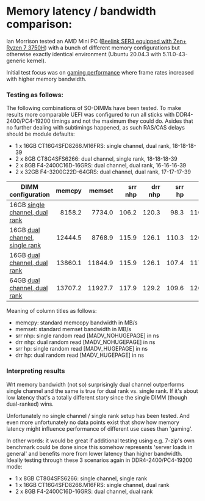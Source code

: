 # Memory latency / bandwidth comparison:

Ian Morrison tested an AMD Mini PC ([Beelink SER3 equipped with Zen+ Ryzen 7 3750H](https://www.cnx-software.com/2021/10/21/beelink-ser3-review-a-good-amd-ryzen-7-mini-pc-after-tweaks/)) with a bunch of different memory configurations but otherwise exactly identical environment (Ubuntu 20.04.3 with 5.11.0-43-generic kernel).

Initial test focus was on [gaming performance](https://www.cnx-software.com/2021/12/29/os-and-memory-impact-on-mini-pc-gaming-performance/) where frame rates increased with higher memory bandwidth. 

### Testing as follows:

The following combinations of SO-DIMMs have been tested. To make results more comparable UEFI was configured to run all sticks with DDR4-2400/PC4-19200 timings and not the maximum they could do. Asides that no further dealing with subtimings happened, as such RAS/CAS delays should be module defaults:

  * 1 x 16GB CT16G4SFD8266.M16FRS: single channel, dual rank, 18-18-18-39
  * 2 x 8GB CT8G4SFS6266: dual channel, single rank, 18-18-18-39
  * 2 x 8GB F4-2400C16D-16GRS: dual channel, dual rank, 16-16-16-39
  * 2 x 32GB F4-3200C22D-64GRS: dual channel, dual rank, 17-17-17-39

| DIMM configuration | memcpy | memset | srr nhp | drr nhp | srr hp | drr hp | tinymembench | 
| ----- | ----: | ------: | ------: | -----: | -----: | ---: | --- |
| 16GB [single channel, dual rank](http://ix.io/3Kh8) | 8158.2 | 7734.0 | 106.2 | 120.3 | 98.3 | 110.9 | [details](http://ix.io/3Kwa) |
| 16GB [dual channel, single rank](http://ix.io/3Kh9) | 12444.5 | 8768.9 | 115.9 | 126.1 | 110.3 | 120.5 | [details](http://ix.io/3Kwb) |
| 16GB [dual channel, dual rank](http://ix.io/3Kha) | 13860.1 | 11844.9 | 115.9 | 126.1 | 107.4 | 117.8 | [details](http://ix.io/3Kwc) |
| 64GB [dual channel, dual rank](http://ix.io/3Khb) | 13707.2 | 11927.7 | 117.9 | 129.2 | 109.6 | 120.8 | [details](http://ix.io/3Kwd) |

Meaning of column titles as follows:

  * memcpy: standard memcopy bandwidth in MB/s
  * memset: standard memset bandwidth in MB/s
  * srr nhp: single random read [MADV_NOHUGEPAGE] in ns
  * drr nhp: dual random read [MADV_NOHUGEPAGE] in ns
  * srr hp: single random read [MADV_HUGEPAGE] in ns
  * drr hp: dual random read [MADV_HUGEPAGE] in ns

### Interpreting results

Wrt memory bandwidth (not so) surprisingly dual channel outperforms single channel and the same is true for dual rank vs. single rank. If it's about low latency that's a totally different story since the single DIMM (though dual-ranked) wins.

Unfortunately no single channel / single rank setup has been tested. And even more unfortunately no data points exist that show how memory latency might influence performance of different use cases than 'gaming'.

In other words: it would be great if additional testing using e.g. 7-zip's own benchmark could be done since this somehow represents 'server loads in general' and benefits more from lower latency than higher bandwidth. Ideally testing through these 3 scenarios again in DDR4-2400/PC4-19200 mode:

  * 1 x 8GB CT8G4SFS6266: single channel, single rank
  * 1 x 16GB CT16G4SFD8266.M16FRS: single channel, dual rank
  * 2 x 8GB F4-2400C16D-16GRS: dual channel, dual rank
